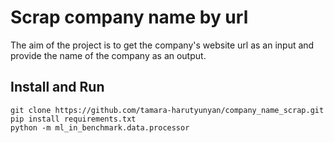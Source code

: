 # Scrap company name by url
 
The aim of the project is to get the company's website url as an input and provide the name of the company as an output.

## Install and  Run

    
    git clone https://github.com/tamara-harutyunyan/company_name_scrap.git
    pip install requirements.txt
    python -m ml_in_benchmark.data.processor

